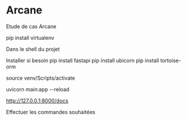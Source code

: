 # Arcane
Etude de cas Arcane

pip install virtualenv

Dans le shell du projet

Installer si besoin pip install fastapi pip install ubicorn pip install tortoise-orm

source venv/Scripts/activate

uvicorn main:app --reload

http://127.0.0.1:8000/docs

Effectuer les commandes souhaitées
